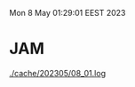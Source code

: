 Mon  8 May 01:29:01 EEST 2023
# JAM
<a href='./cache/202305/08_01.log'>./cache/202305/08_01.log</a>
